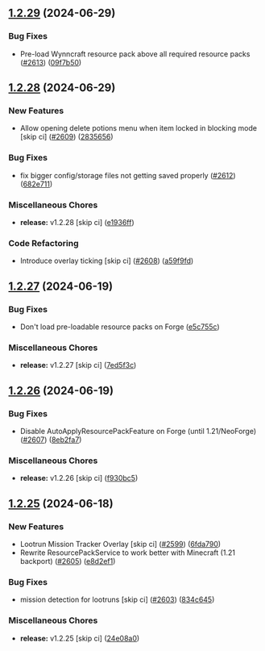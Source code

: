 ## [1.2.29](https://github.com/Wynntils/Artemis/compare/v1.2.28...v1.2.29) (2024-06-29)


### Bug Fixes

* Pre-load Wynncraft resource pack above all required resource packs ([#2613](https://github.com/Wynntils/Artemis/issues/2613)) ([09f7b50](https://github.com/Wynntils/Artemis/commit/09f7b50452654c5fd6c488e30694b883378f42de))

## [1.2.28](https://github.com/Wynntils/Artemis/compare/v1.2.27...v1.2.28) (2024-06-29)


### New Features

* Allow opening delete potions menu when item locked in blocking mode [skip ci] ([#2609](https://github.com/Wynntils/Artemis/issues/2609)) ([2835656](https://github.com/Wynntils/Artemis/commit/283565620671357005f463ed4c924f43a579fdbb))


### Bug Fixes

* fix bigger config/storage files not getting saved properly ([#2612](https://github.com/Wynntils/Artemis/issues/2612)) ([682e711](https://github.com/Wynntils/Artemis/commit/682e711edc69fe0230580a4991983f0ab26820bb))


### Miscellaneous Chores

* **release:** v1.2.28 [skip ci] ([e1936ff](https://github.com/Wynntils/Artemis/commit/e1936ffd3d126b6f2d66445cc83deb4999b30215))


### Code Refactoring

* Introduce overlay ticking [skip ci] ([#2608](https://github.com/Wynntils/Artemis/issues/2608)) ([a59f9fd](https://github.com/Wynntils/Artemis/commit/a59f9fdaaa7df7a8e4f3fcd802526bf7478b27dc))

## [1.2.27](https://github.com/Wynntils/Artemis/compare/v1.2.26...v1.2.27) (2024-06-19)


### Bug Fixes

* Don't load pre-loadable resource packs on Forge ([e5c755c](https://github.com/Wynntils/Artemis/commit/e5c755caabbe427c4c126fa2a3423ce984d02d4f))


### Miscellaneous Chores

* **release:** v1.2.27 [skip ci] ([7ed5f3c](https://github.com/Wynntils/Artemis/commit/7ed5f3cdb54989ca9398121d03c12506ffdb3e3a))

## [1.2.26](https://github.com/Wynntils/Artemis/compare/v1.2.25...v1.2.26) (2024-06-19)


### Bug Fixes

* Disable AutoApplyResourcePackFeature on Forge (until 1.21/NeoForge)  ([#2607](https://github.com/Wynntils/Artemis/issues/2607)) ([8eb2fa7](https://github.com/Wynntils/Artemis/commit/8eb2fa783b1589c6f7b30ccfb7064db82825ff58))


### Miscellaneous Chores

* **release:** v1.2.26 [skip ci] ([f930bc5](https://github.com/Wynntils/Artemis/commit/f930bc5af378055bf3f4b2ad7e38f32667906409))

## [1.2.25](https://github.com/Wynntils/Artemis/compare/v1.2.24...v1.2.25) (2024-06-18)


### New Features

* Lootrun Mission Tracker Overlay [skip ci] ([#2599](https://github.com/Wynntils/Artemis/issues/2599)) ([6fda790](https://github.com/Wynntils/Artemis/commit/6fda7906d0ea1d9e79711c2af83be625f3f6afa0))
* Rewrite ResourcePackService to work better with Minecraft (1.21 backport) ([#2605](https://github.com/Wynntils/Artemis/issues/2605)) ([e8d2ef1](https://github.com/Wynntils/Artemis/commit/e8d2ef16704a4ec5de4dd0f92bc846a13ed452e7))


### Bug Fixes

* mission detection for lootruns [skip ci] ([#2603](https://github.com/Wynntils/Artemis/issues/2603)) ([834c645](https://github.com/Wynntils/Artemis/commit/834c6454e0598bb4c211d305762a589b872f6dc9))


### Miscellaneous Chores

* **release:** v1.2.25 [skip ci] ([24e08a0](https://github.com/Wynntils/Artemis/commit/24e08a083cfa86bbb9f9ea50b05d7e0fe1e33cc4))

